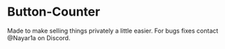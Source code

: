# Button-Counter
Made to make selling things privately a little easier. For bugs fixes contact @Nayar1a on Discord.
